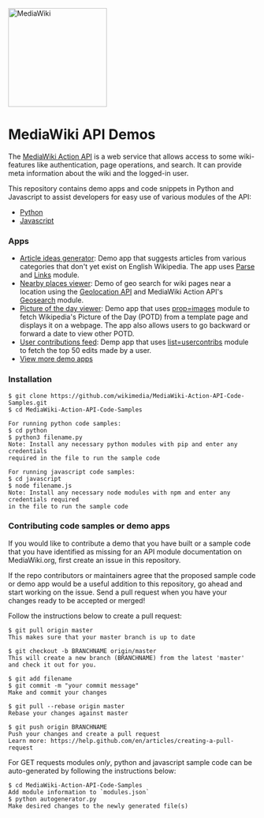 <img src="https://upload.wikimedia.org/wikipedia/commons/thumb/b/bb/MediaWiki-notext.svg/500px-MediaWiki-notext.svg.png" height="200px" alt="MediaWiki"/>

# MediaWiki API Demos
The [MediaWiki Action API](https://www.mediawiki.org/wiki/API:Main_page) is a web service that allows access to some wiki-features like authentication, page operations, and search. It can provide meta information about the wiki and the logged-in user.

This repository contains demo apps and code snippets in Python and Javascript to assist developers for easy use of various modules of the API: 
* [Python](python/)
* [Javascript](javascript/)

### Apps
* [Article ideas generator](apps/article-ideas-generator):
Demo app that suggests articles from various categories that don't yet exist on English Wikipedia. The app uses [Parse](https://www.mediawiki.org/wiki/API:Parse) and [Links](https://www.mediawiki.org/wiki/API:Links) module.
* [Nearby places viewer](apps/nearby-places-viewer):
Demo of geo search for wiki pages near a location using the [Geolocation API](https://developer.mozilla.org/en-US/docs/Web/API/Geolocation_API) and MediaWiki Action API's [Geosearch](https://www.mediawiki.org/wiki/API:Geosearch) module.
* [Picture of the day viewer](apps/picture-of-the-day-viewer):
Demo app that uses [prop=images](https://www.mediawiki.org/wiki/API:Images) module to fetch Wikipedia's Picture of the Day (POTD) from a template page and displays it on a webpage. The app also allows users to go backward or forward a date to view other POTD.
* [User contributions feed](apps/user-contributions-feed):
Demp app that uses [list=usercontribs](https://www.mediawiki.org/wiki/API:Usercontribs) module to fetch the top 50 edits made by a user.
* [View more demo apps](apps/)

### Installation
```
$ git clone https://github.com/wikimedia/MediaWiki-Action-API-Code-Samples.git
$ cd MediaWiki-Action-API-Code-Samples

For running python code samples: 
$ cd python
$ python3 filename.py 
Note: Install any necessary python modules with pip and enter any credentials 
required in the file to run the sample code

For running javascript code samples:
$ cd javascript
$ node filename.js
Note: Install any necessary node modules with npm and enter any credentials required
in the file to run the sample code
```

### Contributing code samples or demo apps
If you would like to contribute a demo that you have built or a sample code that you have identified as missing for an API module documentation on MediaWiki.org, first create an issue in this repository. 

If the repo contributors or maintainers agree that the proposed sample code or demo app would be a useful addition to this repository, go ahead and start working on the issue. Send a pull request when you have your changes ready to be accepted or merged! 

Follow the instructions below to create a pull request: 
```
$ git pull origin master
This makes sure that your master branch is up to date

$ git checkout -b BRANCHNAME origin/master
This will create a new branch (BRANCHNAME) from the latest 'master' and check it out for you. 

$ git add filename
$ git commit -m "your commit message"
Make and commit your changes

$ git pull --rebase origin master
Rebase your changes against master

$ git push origin BRANCHNAME
Push your changes and create a pull request 
Learn more: https://help.github.com/en/articles/creating-a-pull-request
```

For GET requests modules _only_, python and javascript sample code can be auto-generated by following the instructions below:
```
$ cd MediaWiki-Action-API-Code-Samples
Add module information to `modules.json`
$ python autogenerator.py
Make desired changes to the newly generated file(s)
```

